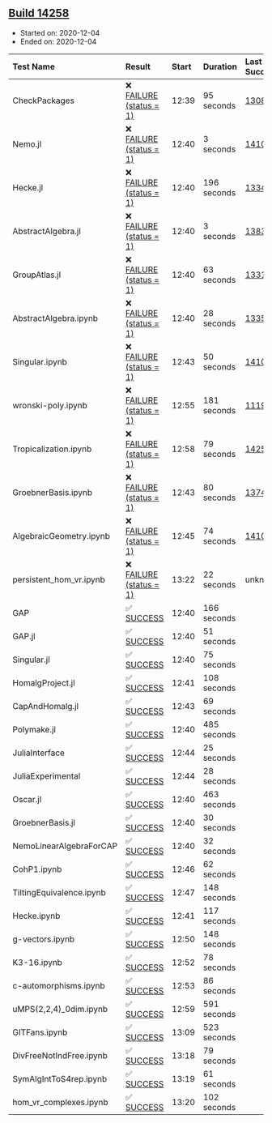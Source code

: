 ## [Build 14258](https://oscarci.mathematik.uni-kl.de/job/oscar/14258/)

* Started on: 2020-12-04
* Ended on: 2020-12-04

| Test Name    | Result | Start | Duration | Last Success | First Failure |
|:-------------|:-------|:------|:---------|:-------------|:--------------|
| CheckPackages | ❌ [FAILURE (status = 1)](https://oscarci.mathematik.uni-kl.de/job/oscar/14258/artifact/logs/build-14258/CheckPackages.log) | 12:39 | 95 seconds | [13085](https://oscarci.mathematik.uni-kl.de/job/oscar/13085/) | [13086](https://oscarci.mathematik.uni-kl.de/job/oscar/13086/) |
| Nemo.jl | ❌ [FAILURE (status = 1)](https://oscarci.mathematik.uni-kl.de/job/oscar/14258/artifact/logs/build-14258/Nemo.jl.log) | 12:40 | 3 seconds | [14101](https://oscarci.mathematik.uni-kl.de/job/oscar/14101/) | [14102](https://oscarci.mathematik.uni-kl.de/job/oscar/14102/) |
| Hecke.jl | ❌ [FAILURE (status = 1)](https://oscarci.mathematik.uni-kl.de/job/oscar/14258/artifact/logs/build-14258/Hecke.jl.log) | 12:40 | 196 seconds | [13341](https://oscarci.mathematik.uni-kl.de/job/oscar/13341/) | [13342](https://oscarci.mathematik.uni-kl.de/job/oscar/13342/) |
| AbstractAlgebra.jl | ❌ [FAILURE (status = 1)](https://oscarci.mathematik.uni-kl.de/job/oscar/14258/artifact/logs/build-14258/AbstractAlgebra.jl.log) | 12:40 | 3 seconds | [13837](https://oscarci.mathematik.uni-kl.de/job/oscar/13837/) | [13838](https://oscarci.mathematik.uni-kl.de/job/oscar/13838/) |
| GroupAtlas.jl | ❌ [FAILURE (status = 1)](https://oscarci.mathematik.uni-kl.de/job/oscar/14258/artifact/logs/build-14258/GroupAtlas.jl.log) | 12:40 | 63 seconds | [13311](https://oscarci.mathematik.uni-kl.de/job/oscar/13311/) | [13312](https://oscarci.mathematik.uni-kl.de/job/oscar/13312/) |
| AbstractAlgebra.ipynb | ❌ [FAILURE (status = 1)](https://oscarci.mathematik.uni-kl.de/job/oscar/14258/artifact/logs/build-14258/AbstractAlgebra.ipynb.log) | 12:40 | 28 seconds | [13355](https://oscarci.mathematik.uni-kl.de/job/oscar/13355/) | [13356](https://oscarci.mathematik.uni-kl.de/job/oscar/13356/) |
| Singular.ipynb | ❌ [FAILURE (status = 1)](https://oscarci.mathematik.uni-kl.de/job/oscar/14258/artifact/logs/build-14258/Singular.ipynb.log) | 12:43 | 50 seconds | [14101](https://oscarci.mathematik.uni-kl.de/job/oscar/14101/) | [14102](https://oscarci.mathematik.uni-kl.de/job/oscar/14102/) |
| wronski-poly.ipynb | ❌ [FAILURE (status = 1)](https://oscarci.mathematik.uni-kl.de/job/oscar/14258/artifact/logs/build-14258/wronski-poly.ipynb.log) | 12:55 | 181 seconds | [11192](https://oscarci.mathematik.uni-kl.de/job/oscar/11192/) | [11193](https://oscarci.mathematik.uni-kl.de/job/oscar/11193/) |
| Tropicalization.ipynb | ❌ [FAILURE (status = 1)](https://oscarci.mathematik.uni-kl.de/job/oscar/14258/artifact/logs/build-14258/Tropicalization.ipynb.log) | 12:58 | 79 seconds | [14257](https://oscarci.mathematik.uni-kl.de/job/oscar/14257/) | [14258](https://oscarci.mathematik.uni-kl.de/job/oscar/14258/) |
| GroebnerBasis.ipynb | ❌ [FAILURE (status = 1)](https://oscarci.mathematik.uni-kl.de/job/oscar/14258/artifact/logs/build-14258/GroebnerBasis.ipynb.log) | 12:43 | 80 seconds | [13748](https://oscarci.mathematik.uni-kl.de/job/oscar/13748/) | [13749](https://oscarci.mathematik.uni-kl.de/job/oscar/13749/) |
| AlgebraicGeometry.ipynb | ❌ [FAILURE (status = 1)](https://oscarci.mathematik.uni-kl.de/job/oscar/14258/artifact/logs/build-14258/AlgebraicGeometry.ipynb.log) | 12:45 | 74 seconds | [14101](https://oscarci.mathematik.uni-kl.de/job/oscar/14101/) | [14102](https://oscarci.mathematik.uni-kl.de/job/oscar/14102/) |
| persistent_hom_vr.ipynb | ❌ [FAILURE (status = 1)](https://oscarci.mathematik.uni-kl.de/job/oscar/14258/artifact/logs/build-14258/persistent_hom_vr.ipynb.log) | 13:22 | 22 seconds | unknown | unknown |
| GAP | ✅ [SUCCESS](https://oscarci.mathematik.uni-kl.de/job/oscar/14258/artifact/logs/build-14258/GAP.log) | 12:40 | 166 seconds |  |  |
| GAP.jl | ✅ [SUCCESS](https://oscarci.mathematik.uni-kl.de/job/oscar/14258/artifact/logs/build-14258/GAP.jl.log) | 12:40 | 51 seconds |  |  |
| Singular.jl | ✅ [SUCCESS](https://oscarci.mathematik.uni-kl.de/job/oscar/14258/artifact/logs/build-14258/Singular.jl.log) | 12:40 | 75 seconds |  |  |
| HomalgProject.jl | ✅ [SUCCESS](https://oscarci.mathematik.uni-kl.de/job/oscar/14258/artifact/logs/build-14258/HomalgProject.jl.log) | 12:41 | 108 seconds |  |  |
| CapAndHomalg.jl | ✅ [SUCCESS](https://oscarci.mathematik.uni-kl.de/job/oscar/14258/artifact/logs/build-14258/CapAndHomalg.jl.log) | 12:43 | 69 seconds |  |  |
| Polymake.jl | ✅ [SUCCESS](https://oscarci.mathematik.uni-kl.de/job/oscar/14258/artifact/logs/build-14258/Polymake.jl.log) | 12:40 | 485 seconds |  |  |
| JuliaInterface | ✅ [SUCCESS](https://oscarci.mathematik.uni-kl.de/job/oscar/14258/artifact/logs/build-14258/JuliaInterface.log) | 12:44 | 25 seconds |  |  |
| JuliaExperimental | ✅ [SUCCESS](https://oscarci.mathematik.uni-kl.de/job/oscar/14258/artifact/logs/build-14258/JuliaExperimental.log) | 12:44 | 28 seconds |  |  |
| Oscar.jl | ✅ [SUCCESS](https://oscarci.mathematik.uni-kl.de/job/oscar/14258/artifact/logs/build-14258/Oscar.jl.log) | 12:40 | 463 seconds |  |  |
| GroebnerBasis.jl | ✅ [SUCCESS](https://oscarci.mathematik.uni-kl.de/job/oscar/14258/artifact/logs/build-14258/GroebnerBasis.jl.log) | 12:40 | 30 seconds |  |  |
| NemoLinearAlgebraForCAP | ✅ [SUCCESS](https://oscarci.mathematik.uni-kl.de/job/oscar/14258/artifact/logs/build-14258/NemoLinearAlgebraForCAP.log) | 12:40 | 32 seconds |  |  |
| CohP1.ipynb | ✅ [SUCCESS](https://oscarci.mathematik.uni-kl.de/job/oscar/14258/artifact/logs/build-14258/CohP1.ipynb.log) | 12:46 | 62 seconds |  |  |
| TiltingEquivalence.ipynb | ✅ [SUCCESS](https://oscarci.mathematik.uni-kl.de/job/oscar/14258/artifact/logs/build-14258/TiltingEquivalence.ipynb.log) | 12:47 | 148 seconds |  |  |
| Hecke.ipynb | ✅ [SUCCESS](https://oscarci.mathematik.uni-kl.de/job/oscar/14258/artifact/logs/build-14258/Hecke.ipynb.log) | 12:41 | 117 seconds |  |  |
| g-vectors.ipynb | ✅ [SUCCESS](https://oscarci.mathematik.uni-kl.de/job/oscar/14258/artifact/logs/build-14258/g-vectors.ipynb.log) | 12:50 | 148 seconds |  |  |
| K3-16.ipynb | ✅ [SUCCESS](https://oscarci.mathematik.uni-kl.de/job/oscar/14258/artifact/logs/build-14258/K3-16.ipynb.log) | 12:52 | 78 seconds |  |  |
| c-automorphisms.ipynb | ✅ [SUCCESS](https://oscarci.mathematik.uni-kl.de/job/oscar/14258/artifact/logs/build-14258/c-automorphisms.ipynb.log) | 12:53 | 86 seconds |  |  |
| uMPS(2,2,4)_0dim.ipynb | ✅ [SUCCESS](https://oscarci.mathematik.uni-kl.de/job/oscar/14258/artifact/logs/build-14258/uMPS-2-2-4-_0dim.ipynb.log) | 12:59 | 591 seconds |  |  |
| GITFans.ipynb | ✅ [SUCCESS](https://oscarci.mathematik.uni-kl.de/job/oscar/14258/artifact/logs/build-14258/GITFans.ipynb.log) | 13:09 | 523 seconds |  |  |
| DivFreeNotIndFree.ipynb | ✅ [SUCCESS](https://oscarci.mathematik.uni-kl.de/job/oscar/14258/artifact/logs/build-14258/DivFreeNotIndFree.ipynb.log) | 13:18 | 79 seconds |  |  |
| SymAlgIntToS4rep.ipynb | ✅ [SUCCESS](https://oscarci.mathematik.uni-kl.de/job/oscar/14258/artifact/logs/build-14258/SymAlgIntToS4rep.ipynb.log) | 13:19 | 61 seconds |  |  |
| hom_vr_complexes.ipynb | ✅ [SUCCESS](https://oscarci.mathematik.uni-kl.de/job/oscar/14258/artifact/logs/build-14258/hom_vr_complexes.ipynb.log) | 13:20 | 102 seconds |  |  |

